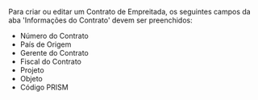 Para criar ou editar um Contrato de Empreitada, os seguintes campos da aba 'Informações do Contrato' devem ser preenchidos:

* Número do Contrato
* País de Origem
* Gerente do Contrato
* Fiscal do Contrato
* Projeto
* Objeto
* Código PRISM
